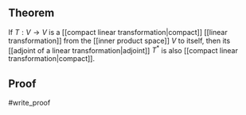 ## Theorem
If $T:V\to V$ is a [[compact linear transformation|compact]] [[linear transformation]] from the [[inner product space]] $V$ to itself, then its [[adjoint of a linear transformation|adjoint]]  $T^*$ is also [[compact linear transformation|compact]].
## Proof
#write_proof 